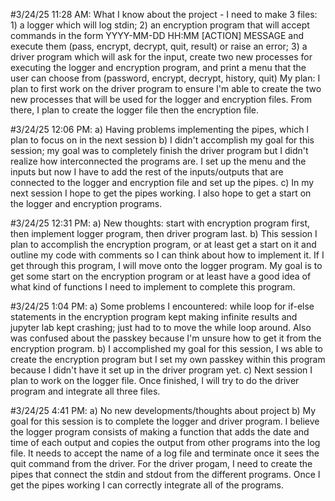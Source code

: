 #3/24/25 11:28 AM:
What I know about the project
        -  I need to make 3 files: 1) a logger which will log stdin; 2) an encryption program that will accept commands in the form YYYY-MM-DD HH:MM [ACTION] MESSAGE and execute them (pass, encrypt, decrypt, quit, result) or raise an error; 3) a driver program which will ask for the input, create two new processes for executing the logger and encryption program, and print a menu that the user can choose from (password, encrypt, decrypt, history, quit)
    My plan:
        I plan to first work on the driver program to ensure I'm able to create the two new processes that will be used for the logger and encryption files. From there, I plan to create the logger file then the encryption file.

#3/24/25 12:06 PM:
    a) Having problems implementing the pipes, which I plan to focus on in the next session
    b) I didn't accomplish my goal for this session; my goal was to completely finish the driver program but I didn't realize how interconnected the programs are. I set up the menu and the inputs but now I have to add the rest of the inputs/outputs that are connected to the logger and encryption file and set up the pipes.
    c) In my next session I hope to get the pipes working. I also hope to get a start on the logger and encryption programs. 

#3/24/25 12:31 PM:
    a) New thoughts: start with encryption program first, then implement logger program, then driver program last.
    b) This session I plan to accomplish the encryption program, or at least get a start on it and outline my code with comments so I can think about how to implement it. If I get through this program, I will move onto the logger program. My goal is to get some start on the encryption program or at least have a good idea of what kind of functions I need to implement to complete this program.

#3/24/25 1:04 PM:
    a) Some problems I encountered: while loop for if-else statements in the encryption program kept making infinite results and jupyter lab kept crashing; just had to to move the while loop around. Also was confused about the passkey because I'm unsure how to get it from the encryption program.
    b) I accomplished my goal for this session, I ws able to create the encryption program but I set my own passkey within this program because I didn't have it set up in the driver program yet.
    c) Next session I plan to work on the logger file. Once finished, I will try to do the driver program and integrate all three files.

#3/24/25 4:41 PM:
    a) No new developments/thoughts about project
    b) My goal for this session is to complete the logger and driver program. I believe the logger program consists of making a function that adds the date and time of each output and copies the output from other programs into the log file. It needs to accept the name of a log file and terminate once it sees the quit command from the driver. For the driver progam, I need to create the pipes that connect the stdin and stdout from the different programs. Once I get the pipes working I can correctly integrate all of the programs.
